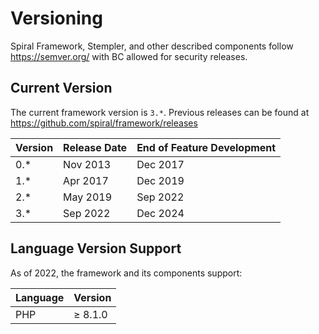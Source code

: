 # Versioning

Spiral Framework, Stempler, and other described components follow 
https://semver.org/ with BC allowed for security releases.

## Current Version

The current framework version is `3.*`. Previous releases can be found at 
https://github.com/spiral/framework/releases

| Version | Release Date | End of Feature Development |
|---------|--------------|----------------------------|
| 0.*     | Nov 2013     | Dec 2017                   |
| 1.*     | Apr 2017     | Dec 2019                   |
| 2.*     | May 2019     | Sep 2022                   |
| 3.*     | Sep 2022     | Dec 2024                   |

## Language Version Support

As of 2022, the framework and its components support:

| Language | Version |
|----------|---------|
| PHP      | ≥ 8.1.0 |
